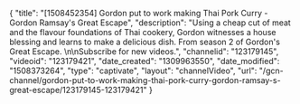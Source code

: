 {
    "title": "[1508452354] Gordon put to work making Thai Pork Curry - Gordon Ramsay's Great Escape",
    "description": "Using a cheap cut of meat and the flavour foundations of Thai cookery, Gordon witnesses a house blessing and learns to make a delicious dish. From season 2 of Gordon's Great Escape. \n\nSubscribe for new videos.",
    "channelid": "123179145",
    "videoid": "123179421",
    "date_created": "1309963550",
    "date_modified": "1508373264",
    "type": "captivate",
    "layout": "channelVideo",
    "url": "\/gcn-channel\/gordon-put-to-work-making-thai-pork-curry-gordon-ramsay-s-great-escape\/123179145-123179421"
}